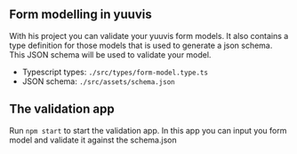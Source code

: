 
## Form modelling in yuuvis

With his project you can validate your yuuvis form models. It also contains a type definition for those models that is used to generate a json schema. This JSON schema will be used to validate your model.

- Typescript types: `./src/types/form-model.type.ts`
- JSON schema: `./src/assets/schema.json`

## The validation app
Run `npm start` to start the validation app. In this app you can input you form model and validate it against the schema.json